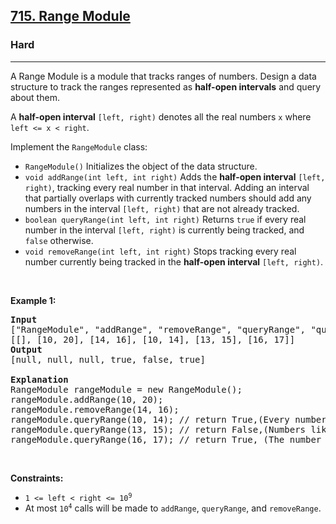 <h2><a href="https://leetcode.com/problems/range-module/">715. Range Module</a></h2><h3>Hard</h3><hr><p>A Range Module is a module that tracks ranges of numbers. Design a data structure to track the ranges represented as <strong>half-open intervals</strong> and query about them.</p>

<p>A <strong>half-open interval</strong> <code>[left, right)</code> denotes all the real numbers <code>x</code> where <code>left &lt;= x &lt; right</code>.</p>

<p>Implement the <code>RangeModule</code> class:</p>

<ul>
	<li><code>RangeModule()</code> Initializes the object of the data structure.</li>
	<li><code>void addRange(int left, int right)</code> Adds the <strong>half-open interval</strong> <code>[left, right)</code>, tracking every real number in that interval. Adding an interval that partially overlaps with currently tracked numbers should add any numbers in the interval <code>[left, right)</code> that are not already tracked.</li>
	<li><code>boolean queryRange(int left, int right)</code> Returns <code>true</code> if every real number in the interval <code>[left, right)</code> is currently being tracked, and <code>false</code> otherwise.</li>
	<li><code>void removeRange(int left, int right)</code> Stops tracking every real number currently being tracked in the <strong>half-open interval</strong> <code>[left, right)</code>.</li>
</ul>

<p>&nbsp;</p>
<p><strong class="example">Example 1:</strong></p>

<pre>
<strong>Input</strong>
[&quot;RangeModule&quot;, &quot;addRange&quot;, &quot;removeRange&quot;, &quot;queryRange&quot;, &quot;queryRange&quot;, &quot;queryRange&quot;]
[[], [10, 20], [14, 16], [10, 14], [13, 15], [16, 17]]
<strong>Output</strong>
[null, null, null, true, false, true]

<strong>Explanation</strong>
RangeModule rangeModule = new RangeModule();
rangeModule.addRange(10, 20);
rangeModule.removeRange(14, 16);
rangeModule.queryRange(10, 14); // return True,(Every number in [10, 14) is being tracked)
rangeModule.queryRange(13, 15); // return False,(Numbers like 14, 14.03, 14.17 in [13, 15) are not being tracked)
rangeModule.queryRange(16, 17); // return True, (The number 16 in [16, 17) is still being tracked, despite the remove operation)
</pre>

<p>&nbsp;</p>
<p><strong>Constraints:</strong></p>

<ul>
	<li><code>1 &lt;= left &lt; right &lt;= 10<sup>9</sup></code></li>
	<li>At most <code>10<sup>4</sup></code> calls will be made to <code>addRange</code>, <code>queryRange</code>, and <code>removeRange</code>.</li>
</ul>
